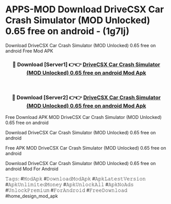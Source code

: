 # APPS-MOD Download DriveCSX Car Crash Simulator (MOD Unlocked) 0.65 free on android - (1g7lj)
Download DriveCSX Car Crash Simulator (MOD Unlocked) 0.65 free on android Free Mod APK

<div align="center">
<h3>🔴 Download [Server1] 👉👉 <a href="https://apk-comot.site?title=DriveCSX_Car_Crash_Simulator_(MOD_Unlocked)_0.65_free_on_android">DriveCSX Car Crash Simulator (MOD Unlocked) 0.65 free on android Mod Apk</a></h3><br>

<h3>🔴 Download [Server2] 👉👉 <a href="https://apk-comot.site?title=DriveCSX_Car_Crash_Simulator_(MOD_Unlocked)_0.65_free_on_android">DriveCSX Car Crash Simulator (MOD Unlocked) 0.65 free on android Mod Apk</a></h3>
</div>


Free Download APK MOD DriveCSX Car Crash Simulator (MOD Unlocked) 0.65 free on android

Download DriveCSX Car Crash Simulator (MOD Unlocked) 0.65 free on android 

Free APK MOD DriveCSX Car Crash Simulator (MOD Unlocked) 0.65 free on android 

Download DriveCSX Car Crash Simulator (MOD Unlocked) 0.65 free on android Mod For Android

𝚃𝚊𝚐𝚜: #𝙼𝚘𝚍𝙰𝚙𝚔 #𝙳𝚘𝚠𝚗𝚕𝚘𝚊𝚍𝙼𝚘𝚍𝙰𝚙𝚔 #𝙰𝚙𝚔𝙻𝚊𝚝𝚎𝚜𝚝𝚅𝚎𝚛𝚜𝚒𝚘𝚗 #𝙰𝚙𝚔𝚄𝚗𝚕𝚒𝚖𝚒𝚝𝚎𝚍𝙼𝚘𝚗𝚎𝚢 #𝙰𝚙𝚔𝚄𝚗𝚕𝚘𝚌𝚔𝙰𝚕𝚕 #𝙰𝚙𝚔𝙽𝚘𝙰𝚍𝚜 #𝚄𝚗𝚕𝚘𝚌𝚔𝙿𝚛𝚎𝚖𝚒𝚞𝚖 #𝙵𝚘𝚛𝙰𝚗𝚍𝚛𝚘𝚒𝚍 #𝙵𝚛𝚎𝚎𝙳𝚘𝚠𝚗𝚕𝚘𝚊𝚍 #home_design_mod_apk